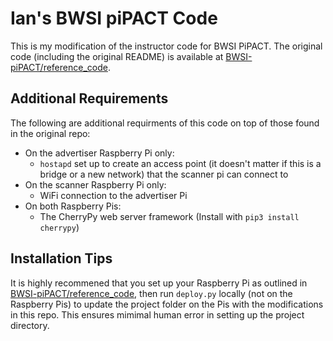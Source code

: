# Ian's BWSI piPACT Code
This is my modification of the instructor code for BWSI PiPACT. The original code (including the original README) is available at [BWSI-piPACT/reference_code](https://github.com/BWSI-piPACT/reference_code).

## Additional Requirements
The following are additional requirments of this code on top of those found in the original repo:
- On the advertiser Raspberry Pi only:
   - `hostapd` set up to create an access point (it doesn't matter if this is a bridge or a new network) that the scanner pi can connect to
- On the scanner Raspberry Pi only:
   - WiFi connection to the advertiser Pi
- On both Raspberry Pis:
   - The CherryPy web server framework (Install with `pip3 install cherrypy`)

## Installation Tips
It is highly recommened that you set up your Raspberry Pi as outlined in [BWSI-piPACT/reference_code](https://github.com/BWSI-piPACT/reference_code), then run `deploy.py` locally (not on the Raspberry Pis) to update the project folder on the Pis with the modifications in this repo. This ensures mimimal human error in setting up the project directory.